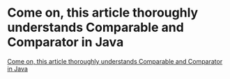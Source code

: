 # Come on, this article thoroughly understands Comparable and Comparator in Java
[Come on, this article thoroughly understands Comparable and Comparator in Java](https://aiwithcloud.com/2022/09/19/come_on_this_article_thoroughly_understands_comparable_and_comparator_in_java/)